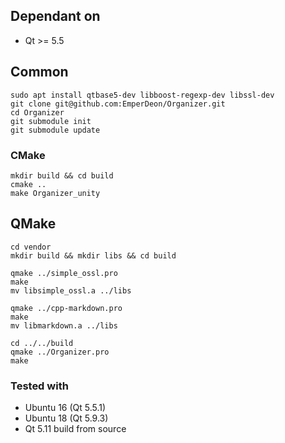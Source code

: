 ## Dependant on
- Qt >= 5.5

## Common
```
sudo apt install qtbase5-dev libboost-regexp-dev libssl-dev
git clone git@github.com:EmperDeon/Organizer.git
cd Organizer
git submodule init
git submodule update
```


### CMake
```
mkdir build && cd build
cmake ..
make Organizer_unity
```


## QMake
```
cd vendor
mkdir build && mkdir libs && cd build

qmake ../simple_ossl.pro
make
mv libsimple_ossl.a ../libs

qmake ../cpp-markdown.pro
make
mv libmarkdown.a ../libs

cd ../../build
qmake ../Organizer.pro
make
```


### Tested with
- Ubuntu 16 (Qt 5.5.1)
- Ubuntu 18 (Qt 5.9.3)
- Qt 5.11 build from source
